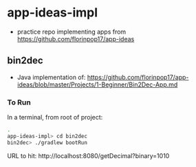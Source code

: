 # app-ideas-impl
* practice repo implementing apps from https://github.com/florinpop17/app-ideas

## bin2dec
* Java implementation of: https://github.com/florinpop17/app-ideas/blob/master/Projects/1-Beginner/Bin2Dec-App.md

### To Run
In a terminal, from root of project:

``` sh
.
app-ideas-impl> cd bin2dec
bin2dec> ./gradlew bootRun
```
URL to hit: http://localhost:8080/getDecimal?binary=1010


